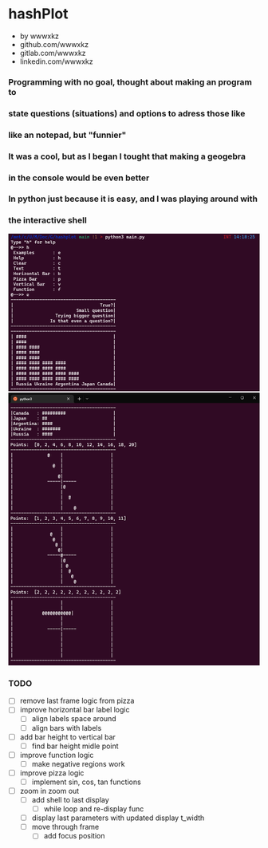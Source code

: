 # hashPlot
- by wwwxkz
- github.com/wwwxkz
- gitlab.com/wwwxkz
- linkedin.com/wwwxkz

### Programming with no goal, thought about making an program to
### state questions (situations) and options to adress those like
### like an notepad, but "funnier"

### It was a cool, but as I began I tought that making a geogebra
### in the console would be even better

### In python just because it is easy, and I was playing around with
### the interactive shell

![](https://github.com/wwwxkz/hashPlot/blob/main/README/0.png)
![](https://github.com/wwwxkz/hashPlot/blob/main/README/1.png)

### TODO
- [ ] remove last frame logic from pizza
- [ ] improve horizontal bar label logic
	- [ ] align labels space around
	- [ ] align bars with labels 
- [ ] add bar height to vertical bar
	- [ ] find bar height midle point
- [ ] improve function logic
	- [ ] make negative regions work
- [ ] improve pizza logic
	- [ ] implement sin, cos, tan functions
- [ ] zoom in zoom out
	- [ ] add shell to last display
		- [ ] while loop and re-display func
	- [ ] display last parameters with updated display t_width
	- [ ] move through frame
		- [ ] add focus position